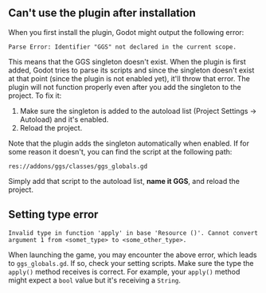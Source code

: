 ## Can't use the plugin after installation
When you first install the plugin, Godot might output the following error:
```
Parse Error: Identifier "GGS" not declared in the current scope.
```
This means that the GGS singleton doesn't exist. When the plugin is first added, Godot tries to parse its scripts and since the singleton doesn't exist at that point (since the plugin is not enabled yet), it'll throw that error. The plugin will not function properly even after you add the singleton to the project. To fix it:
1. Make sure the singleton is added to the autoload list (Project Settings → Autoload) and it's enabled.
2. Reload the project.

Note that the plugin adds the singleton automatically when enabled. If for some reason it doesn't, you can find the script at the following path:
```
res://addons/ggs/classes/ggs_globals.gd
```
Simply add that script to the autoload list, **name it GGS**, and reload the project.


## Setting type error
```
Invalid type in function 'apply' in base 'Resource ()'. Cannot convert argument 1 from <somet_type> to <some_other_type>.
```
When launching the game, you may encounter the above error, which leads to `ggs_globals.gd`. If so, check your setting scripts. Make sure the type the `apply()` method receives is correct. For example, your `apply()` method might expect a `bool` value but it's receiving a `String`.
